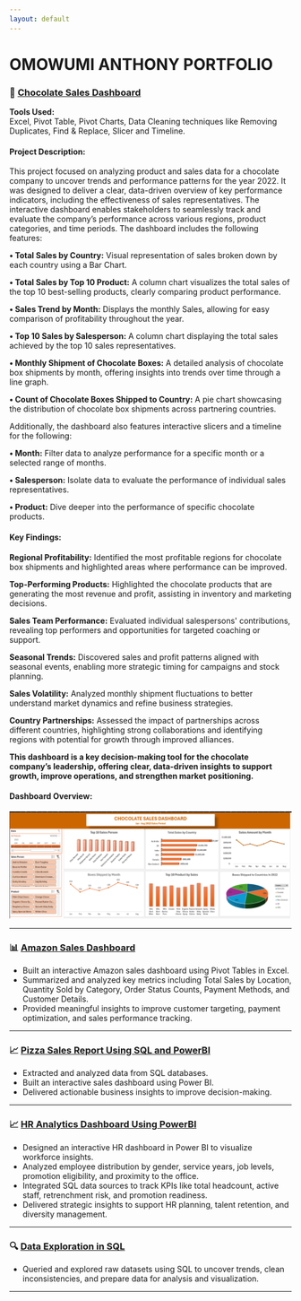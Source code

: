 ```yaml
---
layout: default
---
```




# OMOWUMI ANTHONY PORTFOLIO

### 🎯 [Chocolate Sales Dashboard](https://github.com/Anthonyomowumi/github.io/blob/main/Chocolate%20Sales%20Dashboard.xlsx)

**Tools Used:**  
Excel, Pivot Table, Pivot Charts, Data Cleaning techniques like Removing Duplicates, Find & Replace, Slicer and Timeline.

#### Project Description:
This project focused on analyzing product and sales data for a chocolate company to uncover trends and performance patterns for the year 2022. 
It was designed to deliver a clear, data-driven overview of key performance indicators, including the effectiveness of sales representatives. 
The interactive dashboard enables stakeholders to seamlessly track and evaluate the company’s performance across various regions, product categories, 
and time periods. The dashboard includes the following features:

**•	Total Sales by Country:** Visual representation of sales broken down by each country using a Bar Chart.

**•	Total Sales by Top 10 Product:** A column chart visualizes the total sales of the top 10 best-selling products, clearly comparing product performance.

**•	Sales Trend by Month:** Displays the monthly Sales, allowing for easy comparison of profitability throughout the year.

**•	Top 10 Sales by Salesperson:** A column chart displaying the total sales achieved by the top 10 sales representatives. 

**•	Monthly Shipment of Chocolate Boxes:** A detailed analysis of chocolate box shipments by month, offering insights into trends over time through a line graph.

**•	Count of Chocolate Boxes Shipped to Country:** A pie chart showcasing the distribution of chocolate box shipments across partnering countries.

Additionally, the dashboard also features interactive slicers and a timeline for the following:

**•	Month:** Filter data to analyze performance for a specific month or a selected range of months.

**•	Salesperson:** Isolate data to evaluate the performance of individual sales representatives.

**•	Product:** Dive deeper into the performance of specific chocolate products.

#### Key Findings:
**Regional Profitability:** Identified the most profitable regions for chocolate box shipments and highlighted areas where performance can be improved.

**Top-Performing Products:** Highlighted the chocolate products that are generating the most revenue and profit, assisting in inventory and marketing decisions.

**Sales Team Performance:** Evaluated individual salespersons' contributions, revealing top performers and opportunities for targeted coaching or support.

**Seasonal Trends:** Discovered sales and profit patterns aligned with seasonal events, enabling more strategic timing for campaigns and stock planning.

**Sales Volatility:**  Analyzed monthly shipment fluctuations to better understand market dynamics and refine business strategies.

**Country Partnerships:** Assessed the impact of partnerships across different countries, highlighting strong collaborations and identifying regions with potential for growth through improved alliances.

**This dashboard is a key decision-making tool for the chocolate company’s leadership, offering clear, data-driven insights to support growth, improve operations, and strengthen market positioning.**


#### Dashboard Overview:
![CHOCOLATE](CHOCOLATE.png)



---


### 📊 [Amazon Sales Dashboard](https://github.com/Anthonyomowumi/github.io/blob/main/AMAZON.png)
- Built an interactive Amazon sales dashboard using Pivot Tables in Excel.
- Summarized and analyzed key metrics including Total Sales by Location, Quantity Sold by Category, Order Status Counts, Payment Methods, and Customer Details.
- Provided meaningful insights to improve customer targeting, payment optimization, and sales performance tracking.

  
---

### 📈 [Pizza Sales Report Using SQL and PowerBI](https://github.com/Anthonyomowumi/github.io/blob/main/Pizza%20Sales.sql)
- Extracted and analyzed data from SQL databases.
- Built an interactive sales dashboard using Power BI.
- Delivered actionable business insights to improve decision-making.


---

### 📈 [HR Analytics Dashboard Using PowerBI]()
- Designed an interactive HR dashboard in Power BI to visualize workforce insights.
- Analyzed employee distribution by gender, service years, job levels, promotion eligibility, and proximity to the office.
- Integrated SQL data sources to track KPIs like total headcount, active staff, retrenchment risk, and promotion readiness.
- Delivered strategic insights to support HR planning, talent retention, and diversity management.


---

### 🔍 [Data Exploration in SQL]()
- Queried and explored raw datasets using SQL to uncover trends, clean inconsistencies, and prepare data for analysis and visualization.

---

